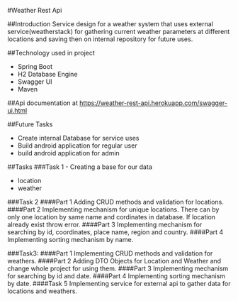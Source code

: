#Weather Rest Api

##Introduction
Service design for a weather system that uses external service(weatherstack) for gathering current weather parameters at different locations and saving then on internal repository for future uses.

##Technology used in project
- Spring Boot
- H2 Database Engine
- Swagger UI
- Maven

##Api documentation at https://weather-rest-api.herokuapp.com/swagger-ui.html

##Future Tasks
- Create internal Database for service uses
- Build android application for regular user
- build android application for admin

##Tasks
###Task 1 - Creating a base for our data
- location
- weather

###Task 2
####Part 1 
Adding CRUD methods and validation for locations.
####Part 2
Implementing mechanism for unique locations. There can by only one location by same name and cordinates in database. If location already exist throw error.
####Part 3
Implementing mechanism for searching by id, coordinates, place name, region and country.
####Part 4
Implementing sorting mechanism by name.

###Task3:
####Part 1
Implementing CRUD methods and validation for weathers.
####Part 2
Adding DTO Objects for Location and Weather and change whole project for using them.
####Part 3
Implementing mechanism for searching by id and date.
####Part 4
Implementing sorting mechanism by date.
####Task 5
Implementing service for external api to gather data for locations and weathers.
